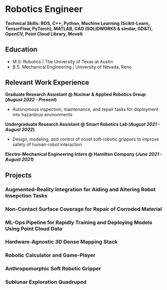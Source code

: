 # Robotics Engineer

#### Technical Skills: ROS, C++, Python, Machine Learning (Scikit-Learn, TensorFlow, PyTorch), MATLAB, CAD (SOLIDWORKS & similar, GD&T), OpenCV, Point Cloud Library, MoveIt

## Education
- M.S. Robotics | The University of Texas at Austin
- B.S. Mechanical Engineering | University of Nevada, Reno

## Relevant Work Experience
**Graduate Research Assistant @ Nuclear & Applied Robotics Group (_August 2022 - Present_)**
- Autonomous inspection, maintenance, and repair tasks for deployment into hazardous environments

**Undergraduate Research Assistant @ Smart Robotics Lab (_August 2021 - August 2022_)**
- Design, modeling, and control of novel soft-robotic grippers to improve safety of human-robot interaction

**Electro-Mechanical Engineering Intern @ Hamilton Company (_June 2021 - August 2021_)**

## Projects

### Augmented-Reality Integration for Aiding and Altering Robot Insepction Tasks


### Non-Contact Surface Coverage for Repair of Corroded Material


### ML-Ops Pipeline for Rapidly Training and Deploying Models Using Point Cloud Data


### Hardware-Agnostic 3D Dense Mapping Stack


### Robotic Calculator and Game-Player


### Anthropomorphic Soft Robotic Gripper


### Sublunar Exploration Quadruped


